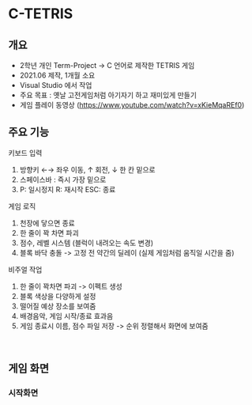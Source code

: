 # C-TETRIS


<div id="2"></div>

##  개요
- 2학년 개인 Term-Project -> C 언어로 제작한 TETRIS 게임 
- 2021.06 제작, 1개월 소요
- Visual Studio 에서 작업
- 주요 목표 : 옛날 고전게임처럼 아기자기 하고 재미있게 만들기 
- 게임 플레이 동영상 (https://www.youtube.com/watch?v=xKieMqaREf0)

##  주요 기능

키보드 입력
1. 방향키 ←→ 좌우 이동, ↑ 회전, ↓ 한 칸 밑으로
2. 스페이스바 : 즉시 가장 밑으로
3. P: 일시정지 R: 재시작 ESC: 종료

게임 로직
1. 천장에 닿으면 종료
2. 한 줄이 꽉 차면 파괴 
3. 점수, 레벨 시스템 (블럭이 내려오는 속도 변경)
4. 블록 바닥 충돌 -> 고정 전 약간의 딜레이 (실제 게임처럼 움직일 시간을 줌)

비주얼 작업
1. 한 줄이 꽉차면 파괴 -> 이펙트 생성
2. 블록 색상을 다양하게 설정
3. 떨어질 예상 장소를 보여줌
4. 배경음악, 게임 시작/종료 효과음
5. 게임 종료시 이름, 점수 파일 저장 -> 순위 정렬해서 화면에 보여줌
   
<br />

##  게임 화면

### 시작화면 
<br/>

